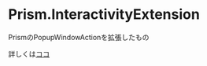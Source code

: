 # Prism.InteractivityExtension
PrismのPopupWindowActionを拡張したもの

詳しくは[ココ](https://qiita.com/kuro4/items/1207323fde8fb233d212)
